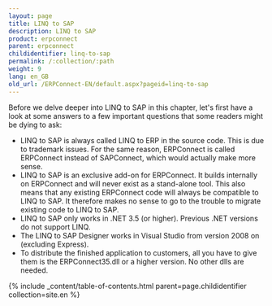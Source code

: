 ```yaml
---
layout: page
title: LINQ to SAP
description: LINQ to SAP
product: erpconnect
parent: erpconnect
childidentifier: linq-to-sap
permalink: /:collection/:path
weight: 9
lang: en_GB
old_url: /ERPConnect-EN/default.aspx?pageid=linq-to-sap
---
```


Before we delve deeper into LINQ to SAP in this chapter, let's first have a look at some answers to a few important questions that some readers might be dying to ask:

- LINQ to SAP is always called LINQ to ERP in the source code. This is due to trademark issues. For the same reason, ERPConnect is called ERPConnect instead of SAPConnect, which would actually make more sense. 
- LINQ to SAP is an exclusive add-on for ERPConnect. It builds internally on ERPConnect and will never exist as a stand-alone tool. This also means that any existing ERPConnect code will always be compatible to LINQ to SAP. It therefore makes no sense to go to the trouble to migrate existing code to LINQ to SAP. 
- LINQ to SAP only works in .NET 3.5 (or higher). Previous .NET versions do not support LINQ.
- The LINQ to SAP Designer works in Visual Studio from version 2008 on (excluding Express).
- To distribute the finished application to customers, all you have to give them is the ERPConnect35.dll or a higher version. No other dlls are needed.

{% include _content/table-of-contents.html parent=page.childidentifier collection=site.en %}